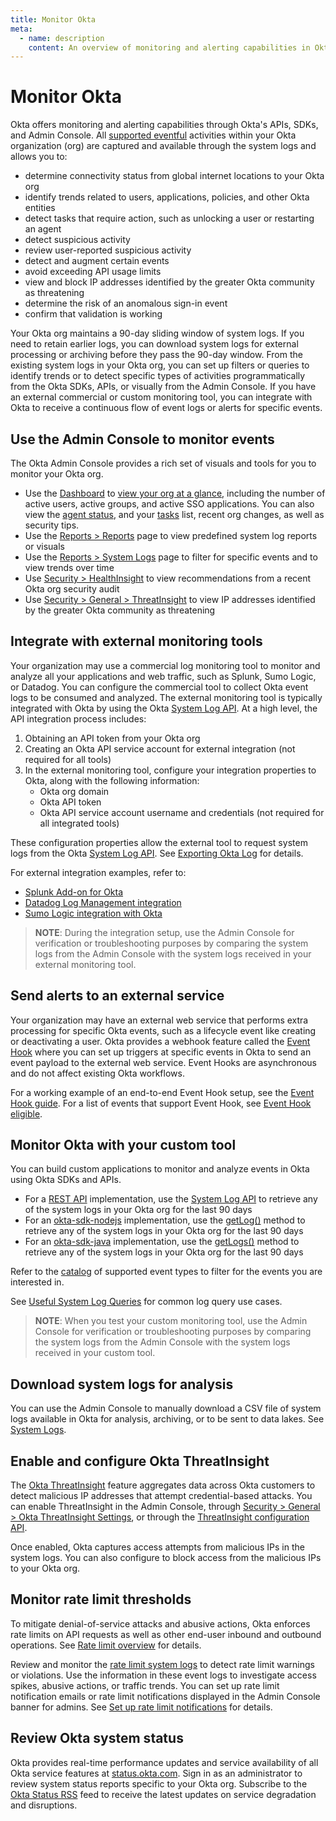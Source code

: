 ```yaml
---
title: Monitor Okta
meta:
  - name: description
    content: An overview of monitoring and alerting capabilities in Okta. Learn about monitoring tools and integration features available in Okta.
---
```


# Monitor Okta

Okta offers monitoring and alerting capabilities through Okta's APIs, SDKs, and Admin Console. All [supported eventful](/docs/reference/api/event-types/) activities within your Okta organization (org) are captured and available through the system logs and allows you to:

* determine connectivity status from global internet locations to your Okta org
* identify trends related to users, applications, policies, and other Okta entities
* detect tasks that require action, such as unlocking a user or restarting an agent
* detect suspicious activity
* review user-reported suspicious activity
* detect and augment certain events
* avoid exceeding API usage limits
* view and block IP addresses identified by the greater Okta community as threatening
* determine the risk of an anomalous sign-in event
* confirm that validation is working

Your Okta org maintains a 90-day sliding window of system logs. If you need to retain earlier logs, you can download system logs for external processing or archiving before they pass the 90-day window. From the existing system logs in your Okta org, you can set up filters or queries to identify trends or to detect specific types of activities programmatically from the Okta SDKs, APIs, or visually from the Admin Console. If you have an external commercial or custom monitoring tool, you can integrate with Okta to receive a continuous flow of event logs or alerts for specific events.
## Use the Admin Console to monitor events
The Okta Admin Console provides a rich set of visuals and tools for you to monitor your Okta org.

* Use the [Dashboard](https://help.okta.com/en/prod/Content/Topics/Dashboard/Dashboard.htm) to [view your org at a glance](https://help.okta.com/en/prod/Content/Topics/Dashboard/view-your-org.htm), including the number of active users, active groups, and active SSO applications. You can also view the [agent status](https://help.okta.com/en/prod/Content/Topics/Dashboard/view-org-agent-status.htm), and your  [tasks](https://help.okta.com/en/prod/Content/Topics/Dashboard/monitor-your-tasks.htm) list, recent org changes, as well as security tips.
* Use the [Reports > Reports](https://help.okta.com/en/prod/Content/Topics/Reports/report-types.htm) page to view predefined system log reports or visuals
* Use the [Reports > System Logs](https://help.okta.com/en/prod/Content/Topics/Reports/Reports_SysLog.htm) page to filter for specific events and to view trends over time
* Use [Security > HealthInsight](https://help.okta.com/en/prod/Content/Topics/Security/healthinsight/healthinsight.htm) to view recommendations from a recent Okta org security audit
* Use [Security > General > ThreatInsight](https://help.okta.com/en/prod/Content/Topics/Security/threat-insight/ti-index.htm) to view IP addresses identified by the greater Okta community as threatening

## Integrate with external monitoring tools

Your organization may use a commercial log monitoring tool to monitor and analyze all your applications and web traffic, such as Splunk, Sumo Logic, or Datadog. You can configure the commercial tool to collect Okta event logs to be consumed and analyzed. The external monitoring tool is typically integrated with Okta by using the Okta [System Log API](/docs/reference/api/system-log/).
At a high level, the API integration process includes:

1. Obtaining an API token from your Okta org
2. Creating an Okta API service account for external integration (not required for all tools)
3. In the external monitoring tool, configure your integration properties to Okta, along with the following information:
   * Okta org domain
   * Okta API token
   * Okta API service account username and credentials (not required for all integrated tools)

These configuration properties allow the external tool to request system logs from the Okta [System Log API](/docs/reference/api/system-log/).
See [Exporting Okta Log](https://support.okta.com/help/s/article/Exporting-Okta-Log-Data) for details.

For external integration examples, refer to:

* [Splunk Add-on for Okta](https://www.okta.com/integrations/splunk-add-on-for-okta/)
* [Datadog Log Management integration](https://www.okta.com/integrations/datadog/)
* [Sumo Logic integration with Okta](https://www.okta.com/integrations/sumologic/)

> **NOTE**: During the integration setup, use the Admin Console for verification or troubleshooting purposes by comparing the system logs from the Admin Console with the system logs received in your external monitoring tool.

## Send alerts to an external service

Your organization may have an external web service that performs extra processing for specific Okta events, such as a lifecycle event like creating or deactivating a user. Okta provides a webhook feature called the [Event Hook](/docs/concepts/event-hooks/) where you can set up triggers at specific events in Okta to send an event payload to the external web service. Event Hooks are asynchronous and do not affect existing Okta workflows.

For a working example of an end-to-end Event Hook setup, see the [Event Hook guide](/docs/guides/event-hook-implementation/nodejs/overview/). For a list of events that support Event Hook, see [Event Hook eligible](/docs/reference/api/event-types/?q=event-hook-eligible).

## Monitor Okta with your custom tool

You can build custom applications to monitor and analyze events in Okta using Okta SDKs and APIs.

* For a [REST API](https://developer.okta.com/code/rest/) implementation, use the [System Log API](/docs/reference/api/system-log/) to retrieve any of the system logs in your Okta org for the last 90 days
* For an [okta-sdk-nodejs](https://github.com/okta/okta-sdk-nodejs) implementation, use the [getLog()](https://github.com/okta/okta-sdk-nodejs#get-logs) method to retrieve any of the system logs in your Okta org for the last 90 days
* For an [okta-sdk-java](https://github.com/okta/okta-sdk-java) implementation, use the [getLogs()](https://github.com/okta/okta-sdk-java#list-system-logs) method to retrieve any of the system logs in your Okta org for the last 90 days

Refer to the [catalog](https://developer.okta.com/docs/reference/api/event-types/#catalog) of supported event types to filter for the events you are interested in.

See [Useful System Log Queries](https://support.okta.com/help/s/article/Useful-System-Log-Queries?language=en_US&_ga=2.122976834.831546547.1618838361-957571954.1617637001) for common log query use cases.

> **NOTE**: When you test your custom monitoring tool, use the Admin Console for verification or troubleshooting purposes by comparing the system logs from the Admin Console with the system logs received in your custom tool.

## Download system logs for analysis

You can use the Admin Console to manually download a CSV file of system logs available in Okta for analysis, archiving, or to be sent to data lakes. See [System Logs](https://help.okta.com/en/prod/Content/Topics/Reports/Reports_SysLog.htm).

## Enable and configure Okta ThreatInsight

The [Okta ThreatInsight](https://help.okta.com/en/prod/Content/Topics/Security/threat-insight/ti-index.htm)  feature aggregates data across Okta customers to detect malicious IP addresses that attempt credential-based attacks. You can enable ThreatInsight in the Admin Console, through [Security > General > Okta ThreatInsight Settings](https://help.okta.com/en/prod/Content/Topics/Security/threat-insight/configure-threatinsight.htm), or through the [ThreatInsight configuration API](https://developer.okta.com/docs/reference/api/threat-insight/).

Once enabled, Okta captures access attempts from malicious IPs in the system logs. You can also configure to block access from the malicious IPs to your Okta org.

## Monitor rate limit thresholds

To mitigate denial-of-service attacks and abusive actions, Okta enforces rate limits on API requests as well as other end-user inbound and outbound operations. See [Rate limit overview](/docs/reference/rate-limits/) for details.

Review and monitor the [rate limit system logs](/docs/reference/rl-system-log-events/) to detect rate limit warnings or violations. Use the information in these event logs to investigate access spikes, abusive actions, or traffic trends. You can set up rate limit notification emails or rate limit notifications displayed in the Admin Console banner for admins. See [Set up rate limit notifications](https://help.okta.com/en/prod/Content/Topics/Settings/set-up-rate-limit-notifs.htm) for details.

## Review Okta system status

Okta provides real-time performance updates and service availability of all Okta service features at [status.okta.com](http://status.okta.com). Sign in as an administrator to review system status reports specific to your Okta org. Subscribe to the [Okta Status RSS](http://feeds.feedburner.com/OktaTrustRSS) feed to receive the latest updates on service degradation and disruptions.